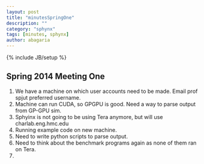 ```yaml
---
layout: post
title: "minutesSpringOne"
description: ""
category: "sphynx"
tags: [minutes, sphynx]
author: abagaria
---
```

{% include JB/setup %}

Spring 2014 Meeting One
------------------------

1. We have a machine on which user accounts need to be made. Email prof spjut preferred username.
2. Machine can run CUDA, so GPGPU is good. Need a way to parse output from GP-GPU sim. 
3. Sphyinx is not going to be using Tera anymore, but will use charlab.eng.hmc.edu
4. Running example code on new machine. 
5. Need to write python scripts to parse output. 
6. Need to think about the benchmark programs again as none of them ran on Tera.
7. 
